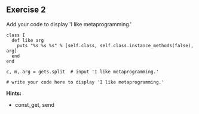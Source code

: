 Exercise 2
----------
Add your code to display 'I like metaprogramming.'


	class I
	  def like arg
	    puts "%s %s %s" % [self.class, self.class.instance_methods(false), arg]
	  end
	end
	
	c, m, arg = gets.split  # input 'I like metaprogramming.'
	 
	# write your code here to display 'I like metaprogramming.'
	 

**Hints:**

- const_get, send


